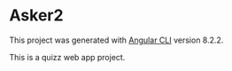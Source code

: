 # Asker2

This project was generated with [Angular CLI](https://github.com/angular/angular-cli) version 8.2.2.

This is a quizz web app project.
